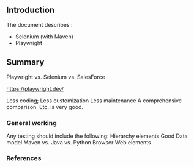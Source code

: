 ## Introduction
The document describes :
- Selenium (with Maven)
- Playwright


## Summary

Playwright vs. Selenium vs. SalesForce

https://playwright.dev/

Less coding; Less customization
Less maintenance 
A comprehensive comparison. Etc. is very good.


### General working

Any testing should include the following:
Hierarchy elements
Good Data model
Maven vs. Java vs. Python
Browser
Web elements

### References

